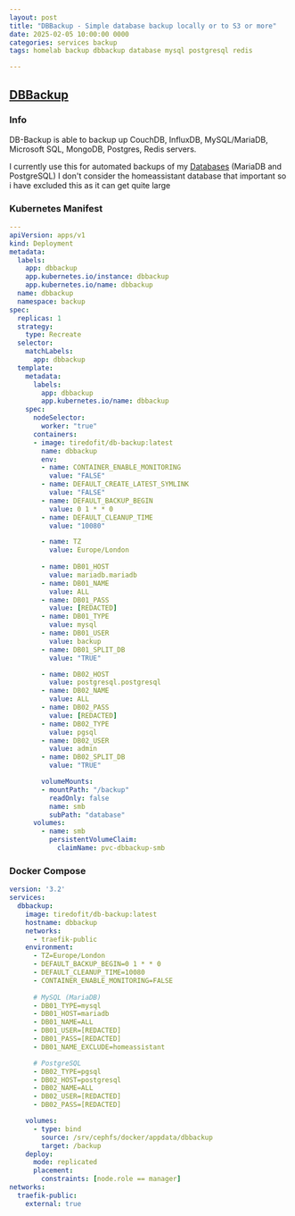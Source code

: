 ```yaml
---
layout: post
title: "DBBackup - Simple database backup locally or to S3 or more"
date: 2025-02-05 10:00:00 0000
categories: services backup
tags: homelab backup dbbackup database mysql postgresql redis

---
```


## [DBBackup](https://github.com/tiredofit/docker-db-backup)

### Info
DB-Backup is able to backup up CouchDB, InfluxDB, MySQL/MariaDB, Microsoft SQL, MongoDB, Postgres, Redis servers.

I currently use this for automated backups of my [Databases](/categories/database/) (MariaDB and PostgreSQL)
I don't consider the homeassistant database that important so i have excluded this as it can get quite large

### Kubernetes Manifest
```yaml
---
apiVersion: apps/v1
kind: Deployment
metadata:
  labels:
    app: dbbackup
    app.kubernetes.io/instance: dbbackup
    app.kubernetes.io/name: dbbackup
  name: dbbackup
  namespace: backup
spec:
  replicas: 1
  strategy:
    type: Recreate
  selector:
    matchLabels:
      app: dbbackup
  template:
    metadata:
      labels:
        app: dbbackup
        app.kubernetes.io/name: dbbackup
    spec:
      nodeSelector:
        worker: "true"
      containers:
      - image: tiredofit/db-backup:latest
        name: dbbackup
        env:
        - name: CONTAINER_ENABLE_MONITORING
          value: "FALSE"
        - name: DEFAULT_CREATE_LATEST_SYMLINK
          value: "FALSE"
        - name: DEFAULT_BACKUP_BEGIN
          value: 0 1 * * 0
        - name: DEFAULT_CLEANUP_TIME
          value: "10080"

        - name: TZ
          value: Europe/London
          
        - name: DB01_HOST
          value: mariadb.mariadb
        - name: DB01_NAME
          value: ALL
        - name: DB01_PASS
          value: [REDACTED]
        - name: DB01_TYPE
          value: mysql
        - name: DB01_USER
          value: backup
        - name: DB01_SPLIT_DB
          value: "TRUE"                    

        - name: DB02_HOST
          value: postgresql.postgresql
        - name: DB02_NAME
          value: ALL
        - name: DB02_PASS
          value: [REDACTED]
        - name: DB02_TYPE
          value: pgsql
        - name: DB02_USER
          value: admin
        - name: DB02_SPLIT_DB
          value: "TRUE"            

        volumeMounts:
        - mountPath: "/backup"
          readOnly: false
          name: smb
          subPath: "database"
      volumes:
        - name: smb
          persistentVolumeClaim:
            claimName: pvc-dbbackup-smb
```

### Docker Compose
```yaml
version: '3.2'
services:
  dbbackup:
    image: tiredofit/db-backup:latest
    hostname: dbbackup
    networks:
      - traefik-public
    environment:
      - TZ=Europe/London
      - DEFAULT_BACKUP_BEGIN=0 1 * * 0
      - DEFAULT_CLEANUP_TIME=10080
      - CONTAINER_ENABLE_MONITORING=FALSE
      
      # MySQL (MariaDB)
      - DB01_TYPE=mysql
      - DB01_HOST=mariadb
      - DB01_NAME=ALL
      - DB01_USER=[REDACTED]
      - DB01_PASS=[REDACTED]
      - DB01_NAME_EXCLUDE=homeassistant

      # PostgreSQL
      - DB02_TYPE=pgsql
      - DB02_HOST=postgresql
      - DB02_NAME=ALL
      - DB02_USER=[REDACTED]
      - DB02_PASS=[REDACTED]

    volumes:
      - type: bind
        source: /srv/cephfs/docker/appdata/dbbackup
        target: /backup
    deploy:
      mode: replicated
      placement:
        constraints: [node.role == manager]
networks:
  traefik-public:
    external: true
```